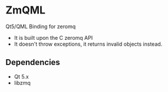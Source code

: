 ZmQML
======

Qt5/QML Binding for zeromq

 - It is built upon the C zeromq API
 - It doesn't throw exceptions, it returns invalid objects instead.

Dependencies
-------------

 - Qt 5.x
 - libzmq
